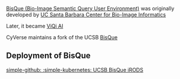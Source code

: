 [BisQue (Bio-Image Semantic Query User Environment)]() was originally developed by [UC Santa Barbara Center for Bio-Image Informatics](https://bioimage.ucsb.edu/)

Later, it became [ViQi AI](https://viqiai.com/)

CyVerse maintains a fork of the UCSB [BisQue](https://bisque.cyverse.org/client_service/) 

## Deployment of BisQue 

[simple-github: :simple-kubernetes: UCSB BisQue iRODS](https://github.com/cyverse/ucsb-bisque-irods)